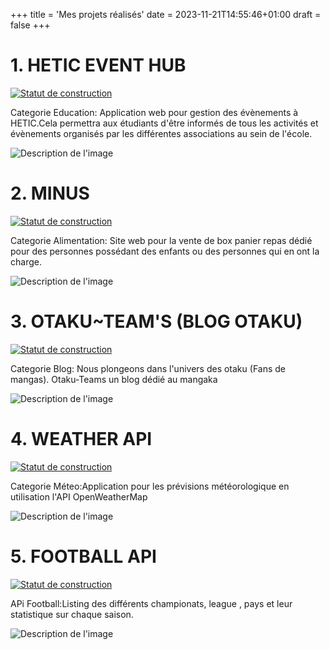 +++
title = 'Mes projets réalisés'
date = 2023-11-21T14:55:46+01:00
draft = false
+++

# 1. HETIC EVENT HUB
[![Statut de construction](https://img.shields.io/badge/build-passing-brightgreen)](https://github.com/alfred-saker/HETIC-Events-Hub)

Categorie Education: Application web pour gestion des évènements à HETIC.Cela permettra aux étudiants d'être informés de tous les activités et évènements organisés par les différentes associations au sein de l'école.

![Description de l'image](https://portfoliodev2023.netlify.app/images/HEH.svg)
# 2. MINUS
[![Statut de construction](https://img.shields.io/badge/build-passing-brightgreen)](https://minus-box.netlify.app/)

Categorie Alimentation: Site web pour la vente de box panier repas dédié pour des personnes possédant des enfants ou des personnes qui en ont la charge.

![Description de l'image](https://portfoliodev2023.netlify.app/images/minus.png)

# 3. OTAKU~TEAM'S (BLOG OTAKU)
[![Statut de construction](https://img.shields.io/badge/build-passing-brightgreen)](https://otaku-teams-e8ffbdd79edc.herokuapp.com/)

Categorie Blog: Nous plongeons dans l'univers des otaku (Fans de mangas). Otaku-Teams un blog dédié au mangaka

![Description de l'image](https://portfoliodev2023.netlify.app/images/logo.jpeg)

# 4. WEATHER API
[![Statut de construction](https://img.shields.io/badge/build-passing-brightgreen)](https://weather2023-db8b25bf5ba6.herokuapp.com/api-weather/)

Categorie Méteo:Application pour les prévisions météorologique en utilisation l'API OpenWeatherMap

![Description de l'image](https://portfoliodev2023.netlify.app/images/soleil.png)

# 5. FOOTBALL API
[![Statut de construction](https://img.shields.io/badge/build-passing-brightgreen)](https://github.com/alfred-saker/football_api)

APi Football:Listing des différents championats, league , pays et leur statistique sur chaque saison.

![Description de l'image](https://portfoliodev2023.netlify.app/images/hero-banner.png)